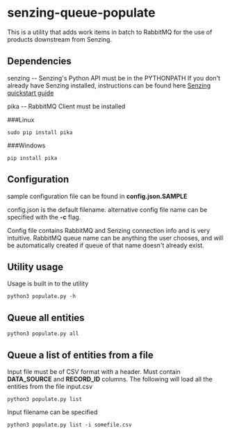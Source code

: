 # senzing-queue-populate

This is a utility that adds work items in batch to RabbitMQ for the use of products downstream from Senzing.

## Dependencies
senzing -- Senzing's Python API must be in the PYTHONPATH
If you don't already have Senzing installed, instructions can be found here [Senzing quickstart guide](https://senzing.zendesk.com/hc/en-us/articles/115002408867-Quickstart-Guide)

pika -- RabbitMQ Client must be installed

###Linux
```
sudo pip install pika
```
###Windows
```
pip install pika
```

## Configuration
sample configuration file can be found in **config.json.SAMPLE**

config.json is the default filename.  alternative config file name can be specified with the **-c** flag.

Config file contains RabbitMQ and Senzing connection info and is very intuitive.
RabbitMQ queue name can be anything the user chooses, and will be automatically created if queue of that name doesn't already exist.

## Utility usage
Usage is built in to the utility
```
python3 populate.py -h
```

## Queue all entities
```
python3 populate.py all
```

## Queue a list of entities from a file
Input file must be of CSV format with a header.  Must contain **DATA_SOURCE** and **RECORD_ID** columns.
The following will load all the entities from the file input.csv
```
python3 populate.py list
```
Input filename can be specified 
```
python3 populate.py list -i somefile.csv
```
